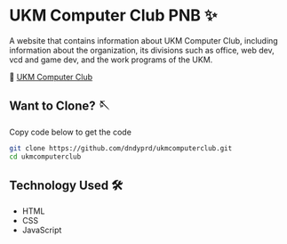 # UKM Computer Club PNB ✨
A website that contains information about UKM Computer Club, including information about the organization, its divisions such as office, web dev, vcd and game dev, and the work programs of the UKM.

🔗 [UKM Computer Club](https://dndyprd.github.io/ukmcomputerclub)

## Want to Clone? 🪡
Copy code below to get the code
```sh
git clone https://github.com/dndyprd/ukmcomputerclub.git
cd ukmcomputerclub
```

## Technology Used 🛠️
* HTML
* CSS
* JavaScript
